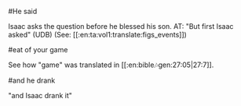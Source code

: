 #He said

Isaac asks the question before he blessed his son. AT: "But first Isaac asked" (UDB) (See: [[:en:ta:vol1:translate:figs_events]])

#eat of your game

See how "game" was translated in [[:en:bible:notes:gen:27:05|27:7]].

#and he drank

"and Isaac drank it"
